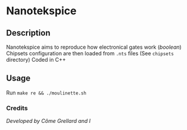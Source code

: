 # Nanotekspice

## Description

Nanotekspice aims to reproduce how electronical gates work (*boolean*)
Chipsets configuration are then loaded from ```.nts``` files (See ```chipsets``` directory)
Coded in C++

## Usage
Run ```make re && ./moulinette.sh```

### Credits
*Developed by Côme Grellard and I*